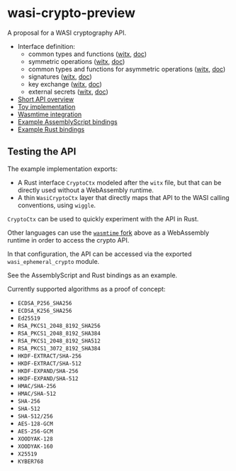 # wasi-crypto-preview

A proposal for a WASI cryptography API.

* Interface definition:
  * common types and functions ([witx](witx/proposal_common.witx), [doc](witx/proposal_common.md))
  * symmetric operations ([witx](witx/proposal_siymmetric.witx), [doc](witx/proposal_symmetric.md))
  * common types and functions for asymmetric operations ([witx](witx/proposal_asymmetric_common.witx), [doc](witx/proposal_asymmetric_common.md))
  * signatures ([witx](witx/proposal_signatures.witx), [doc](witx/proposal_signatures.md))
  * key exchange ([witx](witx/proposal_kx.witx), [doc](witx/proposal_kx.md))
  * external secrets ([witx](witx/proposal_external_secrets.witx), [doc](witx/proposal_external_secrets.md))
* [Short API overview](witx/wasi_ephemeral_crypto.txt)
* [Toy implementation](https://github.com/jedisct1/wasi-crypto-preview/tree/master/implementation)
* [Wasmtime integration](https://github.com/jedisct1/wasmtime-crypto)
* [Example AssemblyScript bindings](https://github.com/jedisct1/as-crypto)
* [Example Rust bindings](https://github.com/jedisct1/rust-wasi-crypto-guest-api)

## Testing the API

The example implementation exports:

* A Rust interface `CryptoCtx` modeled after the `witx` file, but that can be directly used without a WebAssembly runtime.
* A thin `WasiCryptoCtx` layer that directly maps that API to the WASI calling conventions, using `wiggle`.

`CryptoCtx` can be used to quickly experiment with the API in Rust.

Other languages can use the [`wasmtime` fork](https://github.com/jedisct1/wasmtime-crypto) above as a WebAssembly runtime in order to access the crypto API.

In that configuration, the API can be accessed via the exported `wasi_ephemeral_crypto` module.

See the AssemblyScript and Rust bindings as an example.

Currently supported algorithms as a proof of concept:

* `ECDSA_P256_SHA256`
* `ECDSA_K256_SHA256`
* `Ed25519`
* `RSA_PKCS1_2048_8192_SHA256`
* `RSA_PKCS1_2048_8192_SHA384`
* `RSA_PKCS1_2048_8192_SHA512`
* `RSA_PKCS1_3072_8192_SHA384`
* `HKDF-EXTRACT/SHA-256`
* `HKDF-EXTRACT/SHA-512`
* `HKDF-EXPAND/SHA-256`
* `HKDF-EXPAND/SHA-512`
* `HMAC/SHA-256`
* `HMAC/SHA-512`
* `SHA-256`
* `SHA-512`
* `SHA-512/256`
* `AES-128-GCM`
* `AES-256-GCM`
* `XOODYAK-128`
* `XOODYAK-160`
* `X25519`
* `KYBER768`
